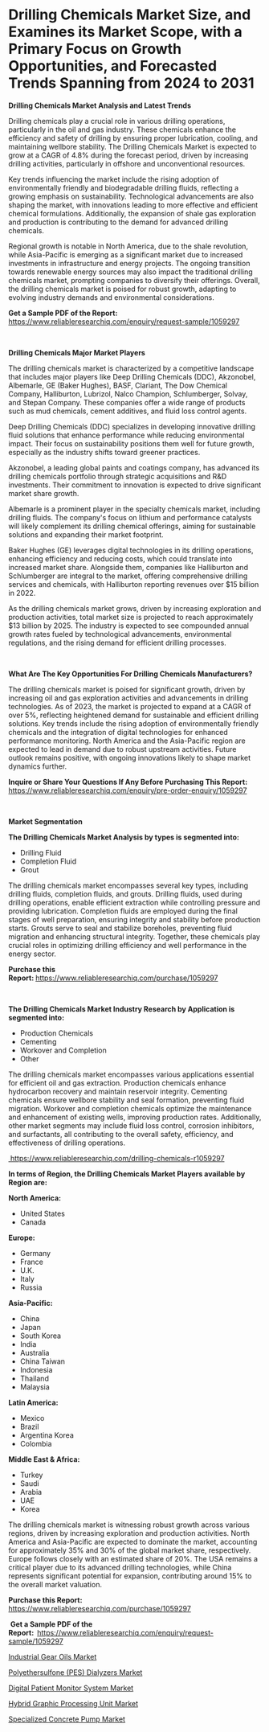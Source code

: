 <p><h1>Drilling Chemicals Market Size, and Examines its Market Scope, with a Primary Focus on Growth Opportunities, and Forecasted Trends Spanning from 2024 to 2031</h1></p><p><strong>Drilling Chemicals Market Analysis and Latest Trends</strong></p>
<p><p>Drilling chemicals play a crucial role in various drilling operations, particularly in the oil and gas industry. These chemicals enhance the efficiency and safety of drilling by ensuring proper lubrication, cooling, and maintaining wellbore stability. The Drilling Chemicals Market is expected to grow at a CAGR of 4.8% during the forecast period, driven by increasing drilling activities, particularly in offshore and unconventional resources.</p><p>Key trends influencing the market include the rising adoption of environmentally friendly and biodegradable drilling fluids, reflecting a growing emphasis on sustainability. Technological advancements are also shaping the market, with innovations leading to more effective and efficient chemical formulations. Additionally, the expansion of shale gas exploration and production is contributing to the demand for advanced drilling chemicals.</p><p>Regional growth is notable in North America, due to the shale revolution, while Asia-Pacific is emerging as a significant market due to increased investments in infrastructure and energy projects. The ongoing transition towards renewable energy sources may also impact the traditional drilling chemicals market, prompting companies to diversify their offerings. Overall, the drilling chemicals market is poised for robust growth, adapting to evolving industry demands and environmental considerations.</p></p>
<p><strong>Get a Sample PDF of the Report:&nbsp;</strong> <a href="https://www.reliableresearchiq.com/enquiry/request-sample/1059297?utm_campaign=100&utm_medium=2&utm_source=Github&utm_content=ia&utm_term=10112024&utm_id=drilling-chemicals">https://www.reliableresearchiq.com/enquiry/request-sample/1059297</a></p>
<p>&nbsp;</p>
<p><strong>Drilling Chemicals Major Market Players</strong></p>
<p><p>The drilling chemicals market is characterized by a competitive landscape that includes major players like Deep Drilling Chemicals (DDC), Akzonobel, Albemarle, GE (Baker Hughes), BASF, Clariant, The Dow Chemical Company, Halliburton, Lubrizol, Nalco Champion, Schlumberger, Solvay, and Stepan Company. These companies offer a wide range of products such as mud chemicals, cement additives, and fluid loss control agents.</p><p>Deep Drilling Chemicals (DDC) specializes in developing innovative drilling fluid solutions that enhance performance while reducing environmental impact. Their focus on sustainability positions them well for future growth, especially as the industry shifts toward greener practices.</p><p>Akzonobel, a leading global paints and coatings company, has advanced its drilling chemicals portfolio through strategic acquisitions and R&D investments. Their commitment to innovation is expected to drive significant market share growth.</p><p>Albemarle is a prominent player in the specialty chemicals market, including drilling fluids. The company's focus on lithium and performance catalysts will likely complement its drilling chemical offerings, aiming for sustainable solutions and expanding their market footprint.</p><p>Baker Hughes (GE) leverages digital technologies in its drilling operations, enhancing efficiency and reducing costs, which could translate into increased market share. Alongside them, companies like Halliburton and Schlumberger are integral to the market, offering comprehensive drilling services and chemicals, with Halliburton reporting revenues over $15 billion in 2022.</p><p>As the drilling chemicals market grows, driven by increasing exploration and production activities, total market size is projected to reach approximately $13 billion by 2025. The industry is expected to see compounded annual growth rates fueled by technological advancements, environmental regulations, and the rising demand for efficient drilling processes.</p></p>
<p>&nbsp;</p>
<p><strong>What Are The Key Opportunities For Drilling Chemicals Manufacturers?</strong></p>
<p><p>The drilling chemicals market is poised for significant growth, driven by increasing oil and gas exploration activities and advancements in drilling technologies. As of 2023, the market is projected to expand at a CAGR of over 5%, reflecting heightened demand for sustainable and efficient drilling solutions. Key trends include the rising adoption of environmentally friendly chemicals and the integration of digital technologies for enhanced performance monitoring. North America and the Asia-Pacific region are expected to lead in demand due to robust upstream activities. Future outlook remains positive, with ongoing innovations likely to shape market dynamics further.</p></p>
<p><strong>Inquire or Share Your Questions If Any Before Purchasing This Report:</strong> <a href="https://www.reliableresearchiq.com/enquiry/pre-order-enquiry/1059297?utm_campaign=100&utm_medium=2&utm_source=Github&utm_content=ia&utm_term=10112024&utm_id=drilling-chemicals">https://www.reliableresearchiq.com/enquiry/pre-order-enquiry/1059297</a></p>
<p>&nbsp;</p>
<p><strong>Market Segmentation</strong></p>
<p><strong>The Drilling Chemicals Market Analysis by types is segmented into:</strong></p>
<p><ul><li>Drilling Fluid</li><li>Completion Fluid</li><li>Grout</li></ul></p>
<p><p>The drilling chemicals market encompasses several key types, including drilling fluids, completion fluids, and grouts. Drilling fluids, used during drilling operations, enable efficient extraction while controlling pressure and providing lubrication. Completion fluids are employed during the final stages of well preparation, ensuring integrity and stability before production starts. Grouts serve to seal and stabilize boreholes, preventing fluid migration and enhancing structural integrity. Together, these chemicals play crucial roles in optimizing drilling efficiency and well performance in the energy sector.</p></p>
<p><strong>Purchase this Report:&nbsp;</strong><a href="https://www.reliableresearchiq.com/purchase/1059297?utm_campaign=100&utm_medium=2&utm_source=Github&utm_content=ia&utm_term=10112024&utm_id=drilling-chemicals">https://www.reliableresearchiq.com/purchase/1059297</a></p>
<p>&nbsp;</p>
<p><strong>The Drilling Chemicals Market Industry Research by Application is segmented into:</strong></p>
<p><ul><li>Production Chemicals</li><li>Cementing</li><li>Workover and Completion</li><li>Other</li></ul></p>
<p><p>The drilling chemicals market encompasses various applications essential for efficient oil and gas extraction. Production chemicals enhance hydrocarbon recovery and maintain reservoir integrity. Cementing chemicals ensure wellbore stability and seal formation, preventing fluid migration. Workover and completion chemicals optimize the maintenance and enhancement of existing wells, improving production rates. Additionally, other market segments may include fluid loss control, corrosion inhibitors, and surfactants, all contributing to the overall safety, efficiency, and effectiveness of drilling operations.</p></p>
<p><a href="https://www.reliableresearchiq.com/drilling-chemicals-r1059297?utm_campaign=100&utm_medium=2&utm_source=Github&utm_content=ia&utm_term=10112024&utm_id=drilling-chemicals">&nbsp;https://www.reliableresearchiq.com/drilling-chemicals-r1059297</a></p>
<p><strong>In terms of Region, the Drilling Chemicals Market Players available by Region are:</strong></p>
<p>
    <p> <strong> North America: </strong>
        <ul>
            <li>United States</li>
            <li>Canada</li>
        </ul>
        </p> 
    <p> <strong> Europe: </strong>
        <ul>
            <li>Germany</li>
            <li>France</li>
            <li>U.K.</li>
            <li>Italy</li>
            <li>Russia</li>
        </ul>
        </p> 
    <p> <strong> Asia-Pacific: </strong>
        <ul>
            <li>China</li>
            <li>Japan</li>
            <li>South Korea</li>
            <li>India</li>
            <li>Australia</li>
            <li>China Taiwan</li>
            <li>Indonesia</li>
            <li>Thailand</li>
            <li>Malaysia</li>
        </ul>
        </p> 
    <p> <strong> Latin America: </strong>
        <ul>
            <li>Mexico</li>
            <li>Brazil</li>
            <li>Argentina Korea</li>
            <li>Colombia</li>
        </ul>
        </p> 
    <p> <strong> Middle East & Africa: </strong>
        <ul>
            <li>Turkey</li>
            <li>Saudi</li>
            <li>Arabia</li>
            <li>UAE</li>
            <li>Korea</li>
        </ul>
    </p>
    </p>
<p><p>The drilling chemicals market is witnessing robust growth across various regions, driven by increasing exploration and production activities. North America and Asia-Pacific are expected to dominate the market, accounting for approximately 35% and 30% of the global market share, respectively. Europe follows closely with an estimated share of 20%. The USA remains a critical player due to its advanced drilling technologies, while China represents significant potential for expansion, contributing around 15% to the overall market valuation.</p></p>
<p><strong>Purchase this Report: </strong><a href="https://www.reliableresearchiq.com/purchase/1059297?utm_campaign=100&utm_medium=2&utm_source=Github&utm_content=ia&utm_term=10112024&utm_id=drilling-chemicals">https://www.reliableresearchiq.com/purchase/1059297</a></p>
<p>&nbsp;<strong>Get a Sample PDF of the Report:&nbsp;&nbsp;</strong><a href="https://www.reliableresearchiq.com/enquiry/request-sample/1059297?utm_campaign=100&utm_medium=2&utm_source=Github&utm_content=ia&utm_term=10112024&utm_id=drilling-chemicals">https://www.reliableresearchiq.com/enquiry/request-sample/1059297</a></p>
<p><strong></strong></p>
<p><p><a href="https://github.com/lyndi2n3hdalbey/Market-Research-Report-List-1/blob/main/industrial-gear-oils-market.md?utm_campaign=100&utm_medium=2&utm_source=Github&utm_content=ia&utm_term=10112024&utm_id=drilling-chemicals">Industrial Gear Oils Market</a></p><p><a href="https://issuu.com/reportprime-2/docs/polyethersulfone-pes-dialyzers-mark_66987591256060?utm_campaign=100&utm_medium=2&utm_source=Github&utm_content=ia&utm_term=10112024&utm_id=drilling-chemicals">Polyethersulfone (PES) Dialyzers Market</a></p><p><a href="https://issuu.com/reportprime-2/docs/digital-patient-monitor-system-mark_4148851a02f1fe?utm_campaign=100&utm_medium=2&utm_source=Github&utm_content=ia&utm_term=10112024&utm_id=drilling-chemicals">Digital Patient Monitor System Market</a></p><p><a href="https://www.linkedin.com/pulse/hybrid-graphic-processing-unit-market-trends-focusing-inate?utm_campaign=100&utm_medium=2&utm_source=Github&utm_content=ia&utm_term=10112024&utm_id=drilling-chemicals">Hybrid Graphic Processing Unit Market</a></p><p><a href="https://www.linkedin.com/pulse/specialized-concrete-pump-market-trends-growth-outlook-2024--o2che?utm_campaign=100&utm_medium=2&utm_source=Github&utm_content=ia&utm_term=10112024&utm_id=drilling-chemicals">Specialized Concrete Pump Market</a></p></p>